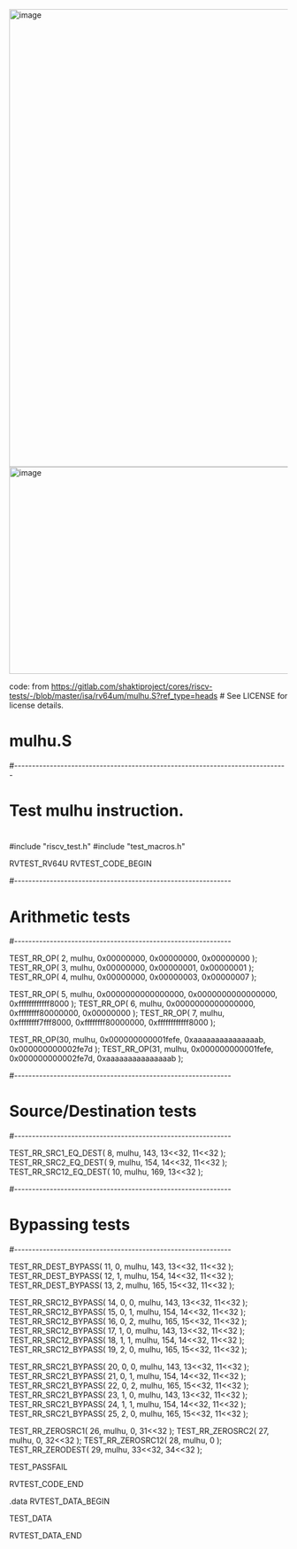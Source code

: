 <img width="1481" height="827" alt="image" src="https://github.com/user-attachments/assets/c53b546d-27be-47d7-9ab0-5a7980b97cef" />
<img width="1471" height="374" alt="image" src="https://github.com/user-attachments/assets/c23324c8-3b38-4cfa-973d-41291205d6f9" />

code: from https://gitlab.com/shaktiproject/cores/riscv-tests/-/blob/master/isa/rv64um/mulhu.S?ref_type=heads # See LICENSE for license details.

# mulhu.S
#-----------------------------------------------------------------------------
#
# Test mulhu instruction.
#

#include "riscv_test.h"
#include "test_macros.h"

RVTEST_RV64U
RVTEST_CODE_BEGIN

  #-------------------------------------------------------------
  # Arithmetic tests
  #-------------------------------------------------------------

  TEST_RR_OP( 2,  mulhu, 0x00000000, 0x00000000, 0x00000000 );
  TEST_RR_OP( 3,  mulhu, 0x00000000, 0x00000001, 0x00000001 );
  TEST_RR_OP( 4,  mulhu, 0x00000000, 0x00000003, 0x00000007 );

  TEST_RR_OP( 5,  mulhu, 0x0000000000000000, 0x0000000000000000, 0xffffffffffff8000 );
  TEST_RR_OP( 6,  mulhu, 0x0000000000000000, 0xffffffff80000000, 0x00000000 );
  TEST_RR_OP( 7,  mulhu, 0xffffffff7fff8000, 0xffffffff80000000, 0xffffffffffff8000 );

  TEST_RR_OP(30,  mulhu, 0x000000000001fefe, 0xaaaaaaaaaaaaaaab, 0x000000000002fe7d );
  TEST_RR_OP(31,  mulhu, 0x000000000001fefe, 0x000000000002fe7d, 0xaaaaaaaaaaaaaaab );

  #-------------------------------------------------------------
  # Source/Destination tests
  #-------------------------------------------------------------

  TEST_RR_SRC1_EQ_DEST( 8, mulhu, 143, 13<<32, 11<<32 );
  TEST_RR_SRC2_EQ_DEST( 9, mulhu, 154, 14<<32, 11<<32 );
  TEST_RR_SRC12_EQ_DEST( 10, mulhu, 169, 13<<32 );

  #-------------------------------------------------------------
  # Bypassing tests
  #-------------------------------------------------------------

  TEST_RR_DEST_BYPASS( 11, 0, mulhu, 143, 13<<32, 11<<32 );
  TEST_RR_DEST_BYPASS( 12, 1, mulhu, 154, 14<<32, 11<<32 );
  TEST_RR_DEST_BYPASS( 13, 2, mulhu, 165, 15<<32, 11<<32 );

  TEST_RR_SRC12_BYPASS( 14, 0, 0, mulhu, 143, 13<<32, 11<<32 );
  TEST_RR_SRC12_BYPASS( 15, 0, 1, mulhu, 154, 14<<32, 11<<32 );
  TEST_RR_SRC12_BYPASS( 16, 0, 2, mulhu, 165, 15<<32, 11<<32 );
  TEST_RR_SRC12_BYPASS( 17, 1, 0, mulhu, 143, 13<<32, 11<<32 );
  TEST_RR_SRC12_BYPASS( 18, 1, 1, mulhu, 154, 14<<32, 11<<32 );
  TEST_RR_SRC12_BYPASS( 19, 2, 0, mulhu, 165, 15<<32, 11<<32 );

  TEST_RR_SRC21_BYPASS( 20, 0, 0, mulhu, 143, 13<<32, 11<<32 );
  TEST_RR_SRC21_BYPASS( 21, 0, 1, mulhu, 154, 14<<32, 11<<32 );
  TEST_RR_SRC21_BYPASS( 22, 0, 2, mulhu, 165, 15<<32, 11<<32 );
  TEST_RR_SRC21_BYPASS( 23, 1, 0, mulhu, 143, 13<<32, 11<<32 );
  TEST_RR_SRC21_BYPASS( 24, 1, 1, mulhu, 154, 14<<32, 11<<32 );
  TEST_RR_SRC21_BYPASS( 25, 2, 0, mulhu, 165, 15<<32, 11<<32 );

  TEST_RR_ZEROSRC1( 26, mulhu, 0, 31<<32 );
  TEST_RR_ZEROSRC2( 27, mulhu, 0, 32<<32 );
  TEST_RR_ZEROSRC12( 28, mulhu, 0 );
  TEST_RR_ZERODEST( 29, mulhu, 33<<32, 34<<32 );

  TEST_PASSFAIL

RVTEST_CODE_END

  .data
RVTEST_DATA_BEGIN

  TEST_DATA

RVTEST_DATA_END

